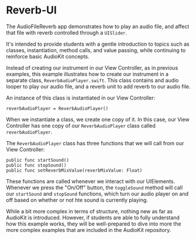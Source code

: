 # Reverb-UI

The AudioFileReverb app demonstrates how to play an audio file, and affect that file with 
reverb controlled through a `UISlider`.

It's intended to provide students with a gentle introduction to topics such as classes, 
instantiation, method calls, and value passing, while continuing to reinforce basic AudioKit 
concepts. 

Instead of creating our instrument in our View Controller, as in previous examples, this example
illustrates how to create our instrument in a separate class, `ReverbAudioPlayer.swift`. This class 
contains and audio looper to play our audio file, and a reverb unit to add reverb to our audio file. 

An instance of this class is instantiated in our View Controller:

`reverbAudioPlayer = ReverbAudioPlayer()`

When we instantiate a class, we create one copy of it. In this case, our View Controller has one copy
of our `ReverbAudioPlayer` class called `reverbAudioPlayer`. 

The `ReverbAudioPlayer` class has three functions that we will call from our View Controller:

```
public func startSound()
public func stopSound()
public func setReverbMixValue(reverbMixValue: Float)
```

These functions are called whenever we interact with our UIElements. Whenever we press the "On/Off" 
button, the `toggleSound` method will call our `startSound` and `stopSound` functions, which turn
our audio player on and off based on whether or not hte sound is currently playing.

While a bit more complex in terms of structure, nothing new as far as AudioKit is introduced. 
However, if students are able to fully understand how this example works, they will be well-prepared
to dive into more the more complex examples that are included in the AudioKit repository.
